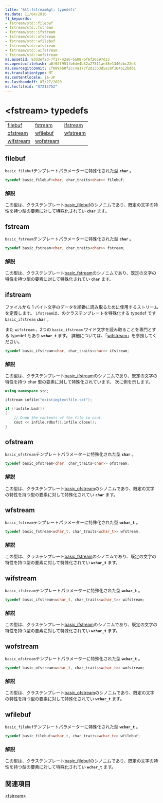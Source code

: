 ```yaml
---
title: '&lt;fstream&gt; typedefs'
ms.date: 11/04/2016
f1_keywords:
- fstream/std::filebuf
- fstream/std::fstream
- fstream/std::ifstream
- fstream/std::ofstream
- fstream/std::wfilebuf
- fstream/std::wfstream
- fstream/std::wifstream
- fstream/std::wofstream
ms.assetid: 8dddef2d-7f17-42a6-ba08-6f6f20597d23
ms.openlocfilehash: a0f62f951fb6de4b32a27511ae38e1346cbc22e3
ms.sourcegitcommit: 1f009ab0f2cc4a177f2d1353d5a38f164612bdb1
ms.translationtype: MT
ms.contentlocale: ja-JP
ms.lasthandoff: 07/27/2020
ms.locfileid: "87215752"
---
```

# <a name="ltfstreamgt-typedefs"></a>&lt;fstream&gt; typedefs

||||
|-|-|-|
|[filebuf](#filebuf)|[fstream](#fstream)|[ifstream](#ifstream)|
|[ofstream](#ofstream)|[wfilebuf](#wfilebuf)|[wfstream](#wfstream)|
|[wifstream](#wifstream)|[wofstream](#wofstream)|

## <a name="filebuf"></a><a name="filebuf"></a>filebuf

`basic_filebuf`テンプレートパラメーターに特殊化された型 **`char`** 。

```cpp
typedef basic_filebuf<char, char_traits<char>> filebuf;
```

### <a name="remarks"></a>解説

この型は、クラステンプレート[basic_filebuf](../standard-library/basic-filebuf-class.md)のシノニムであり、既定の文字の特性を持つ型の要素に対して特殊化されてい **`char`** ます。

## <a name="fstream"></a><a name="fstream"></a>fstream

`basic_fstream`テンプレートパラメーターに特殊化された型 **`char`** 。

```cpp
typedef basic_fstream<char, char_traits<char>> fstream;
```

### <a name="remarks"></a>解説

この型は、クラステンプレート[basic_fstream](../standard-library/basic-fstream-class.md)のシノニムであり、既定の文字の特性を持つ型の要素に対して特殊化されてい **`char`** ます。

## <a name="ifstream"></a><a name="ifstream"></a>ifstream

ファイルから 1 バイト文字のデータを順番に読み取るために使用するストリームを定義します。 `ifstream`は、のクラステンプレートを特殊化する typedef です `basic_ifstream` **`char`** 。

また `wifstream` 、2つの `basic_ifstream` ワイド文字を読み取ることを専門とする typedef もあり **`wchar_t`** ます。 詳細については、「[wifstream](../standard-library/fstream-typedefs.md#wifstream)」を参照してください。

```cpp
typedef basic_ifstream<char, char_traits<char>> ifstream;
```

### <a name="remarks"></a>解説

この型は、クラステンプレート[basic_ifstream](../standard-library/basic-ifstream-class.md)のシノニムであり、既定の文字の特性を持つ char 型の要素に対して特殊化されています。 次に例を示します。

```cpp
using namespace std;

ifstream infile("existingtextfile.txt");

if (!infile.bad())
{
    // Dump the contents of the file to cout.
    cout << infile.rdbuf();infile.close();
}
```

## <a name="ofstream"></a><a name="ofstream"></a>ofstream

`basic_ofstream`テンプレートパラメーターに特殊化された型 **`char`** 。

```cpp
typedef basic_ofstream<char, char_traits<char>> ofstream;
```

### <a name="remarks"></a>解説

この型は、クラステンプレート[basic_ofstream](../standard-library/basic-ofstream-class.md)のシノニムであり、既定の文字の特性を持つ型の要素に対して特殊化されてい **`char`** ます。

## <a name="wfstream"></a><a name="wfstream"></a>wfstream

`basic_fstream`テンプレートパラメーターに特殊化された型 **`wchar_t`** 。

```cpp
typedef basic_fstream<wchar_t, char_traits<wchar_t>> wfstream;
```

### <a name="remarks"></a>解説

この型は、クラステンプレート[basic_fstream](../standard-library/basic-fstream-class.md)のシノニムであり、既定の文字の特性を持つ型の要素に対して特殊化されてい **`wchar_t`** ます。

## <a name="wifstream"></a><a name="wifstream"></a>wifstream

`basic_ifstream`テンプレートパラメーターに特殊化された型 **`wchar_t`** 。

```cpp
typedef basic_ifstream<wchar_t, char_traits<wchar_t>> wifstream;
```

### <a name="remarks"></a>解説

この型は、クラステンプレート[basic_ifstream](../standard-library/basic-ifstream-class.md)のシノニムであり、既定の文字の特性を持つ型の要素に対して特殊化されてい **`wchar_t`** ます。

## <a name="wofstream"></a><a name="wofstream"></a>wofstream

`basic_ofstream`テンプレートパラメーターに特殊化された型 **`wchar_t`** 。

```cpp
typedef basic_ofstream<wchar_t, char_traits<wchar_t>> wofstream;
```

### <a name="remarks"></a>解説

この型は、クラステンプレート[basic_ofstream](../standard-library/basic-ofstream-class.md)のシノニムであり、既定の文字の特性を持つ型の要素に対して特殊化されてい **`wchar_t`** ます。

## <a name="wfilebuf"></a><a name="wfilebuf"></a>wfilebuf

`basic_filebuf`テンプレートパラメーターに特殊化された型 **`wchar_t`** 。

```cpp
typedef basic_filebuf<wchar_t, char_traits<wchar_t>> wfilebuf;
```

### <a name="remarks"></a>解説

この型は、クラステンプレート[basic_filebuf](../standard-library/basic-filebuf-class.md)のシノニムであり、既定の文字の特性を持つ型の要素に対して特殊化されてい **`wchar_t`** ます。

## <a name="see-also"></a>関連項目

[\<fstream>](../standard-library/fstream.md)
